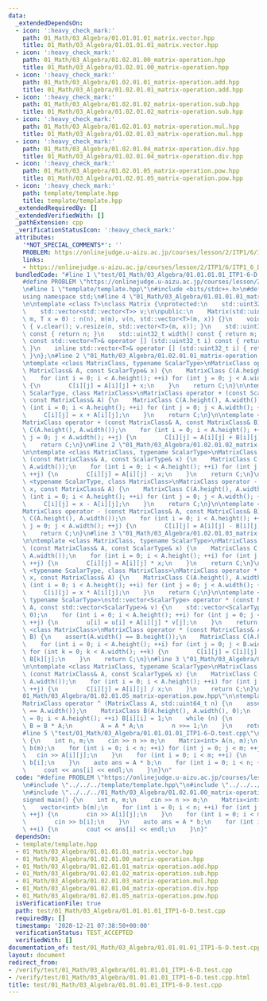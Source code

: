 ```yaml
---
data:
  _extendedDependsOn:
  - icon: ':heavy_check_mark:'
    path: 01_Math/03_Algebra/01.01.01.01_matrix.vector.hpp
    title: 01_Math/03_Algebra/01.01.01.01_matrix.vector.hpp
  - icon: ':heavy_check_mark:'
    path: 01_Math/03_Algebra/01.02.01.00_matrix-operation.hpp
    title: 01_Math/03_Algebra/01.02.01.00_matrix-operation.hpp
  - icon: ':heavy_check_mark:'
    path: 01_Math/03_Algebra/01.02.01.01_matrix-operation.add.hpp
    title: 01_Math/03_Algebra/01.02.01.01_matrix-operation.add.hpp
  - icon: ':heavy_check_mark:'
    path: 01_Math/03_Algebra/01.02.01.02_matrix-operation.sub.hpp
    title: 01_Math/03_Algebra/01.02.01.02_matrix-operation.sub.hpp
  - icon: ':heavy_check_mark:'
    path: 01_Math/03_Algebra/01.02.01.03_matrix-operation.mul.hpp
    title: 01_Math/03_Algebra/01.02.01.03_matrix-operation.mul.hpp
  - icon: ':heavy_check_mark:'
    path: 01_Math/03_Algebra/01.02.01.04_matrix-operation.div.hpp
    title: 01_Math/03_Algebra/01.02.01.04_matrix-operation.div.hpp
  - icon: ':heavy_check_mark:'
    path: 01_Math/03_Algebra/01.02.01.05_matrix-operation.pow.hpp
    title: 01_Math/03_Algebra/01.02.01.05_matrix-operation.pow.hpp
  - icon: ':heavy_check_mark:'
    path: template/template.hpp
    title: template/template.hpp
  _extendedRequiredBy: []
  _extendedVerifiedWith: []
  _pathExtension: cpp
  _verificationStatusIcon: ':heavy_check_mark:'
  attributes:
    '*NOT_SPECIAL_COMMENTS*': ''
    PROBLEM: https://onlinejudge.u-aizu.ac.jp/courses/lesson/2/ITP1/6/ITP1_6_D
    links:
    - https://onlinejudge.u-aizu.ac.jp/courses/lesson/2/ITP1/6/ITP1_6_D
  bundledCode: "#line 1 \"test/01_Math/03_Algebra/01.01.01.01_ITP1-6-D.test.cpp\"\n\
    #define PROBLEM \"https://onlinejudge.u-aizu.ac.jp/courses/lesson/2/ITP1/6/ITP1_6_D\"\
    \n#line 1 \"template/template.hpp\"\n#include <bits/stdc++.h>\n#define int int64_t\n\
    using namespace std;\n#line 4 \"01_Math/03_Algebra/01.01.01.01_matrix.vector.hpp\"\
    \n\ntemplate <class T>\nclass Matrix {\nprotected:\n    std::uint32_t n, m;\n\
    \    std::vector<std::vector<T>> v;\n\npublic:\n    Matrix(std::uint32_t n, std::uint32_t\
    \ m, T x = 0) : n(n), m(m), v(n, std::vector<T>(m, x)) {}\n    void fill(T x)\
    \ { v.clear(); v.resize(n, std::vector<T>(m, x)); }\n    std::uint32_t height()\
    \ const { return n; }\n    std::uint32_t width() const { return m; }\n    inline\
    \ const std::vector<T>& operator [] (std::uint32_t i) const { return (v.at(i));\
    \ }\n    inline std::vector<T>& operator [] (std::uint32_t i) { return (v.at(i));\
    \ }\n};\n#line 2 \"01_Math/03_Algebra/01.02.01.01_matrix-operation.add.hpp\"\n\
    \ntemplate <class MatrixClass, typename ScalarType>\nMatrixClass operator + (const\
    \ MatrixClass& A, const ScalarType& x) {\n    MatrixClass C(A.height(), A.width());\n\
    \    for (int i = 0; i < A.height(); ++i) for (int j = 0; j < A.width(); ++j)\
    \ {\n        C[i][j] = A[i][j] + x;\n    }\n    return C;\n}\n\ntemplate <typename\
    \ ScalarType, class MatrixClass>\nMatrixClass operator + (const ScalarType& x,\
    \ const MatrixClass& A) {\n    MatrixClass C(A.height(), A.width());\n    for\
    \ (int i = 0; i < A.height(); ++i) for (int j = 0; j < A.width(); ++j) {\n   \
    \     C[i][j] = x + A[i][j];\n    }\n    return C;\n}\n\ntemplate <class MatrixClass>\n\
    MatrixClass operator + (const MatrixClass& A, const MatrixClass& B) {\n    MatrixClass\
    \ C(A.height(), A.width());\n    for (int i = 0; i < A.height(); ++i) for (int\
    \ j = 0; j < A.width(); ++j) {\n        C[i][j] = A[i][j] + B[i][j];\n    }\n\
    \    return C;\n}\n#line 2 \"01_Math/03_Algebra/01.02.01.02_matrix-operation.sub.hpp\"\
    \n\ntemplate <class MatrixClass, typename ScalarType>\nMatrixClass operator -\
    \ (const MatrixClass& A, const ScalarType& x) {\n    MatrixClass C(A.height(),\
    \ A.width());\n    for (int i = 0; i < A.height(); ++i) for (int j = 0; j < A.width();\
    \ ++j) {\n        C[i][j] = A[i][j] - x;\n    }\n    return C;\n}\n\ntemplate\
    \ <typename ScalarType, class MatrixClass>\nMatrixClass operator - (const ScalarType&\
    \ x, const MatrixClass& A) {\n    MatrixClass C(A.height(), A.width());\n    for\
    \ (int i = 0; i < A.height(); ++i) for (int j = 0; j < A.width(); ++j) {\n   \
    \     C[i][j] = x - A[i][j];\n    }\n    return C;\n}\n\ntemplate <class MatrixClass>\n\
    MatrixClass operator - (const MatrixClass& A, const MatrixClass& B) {\n    MatrixClass\
    \ C(A.height(), A.width());\n    for (int i = 0; i < A.height(); ++i) for (int\
    \ j = 0; j < A.width(); ++j) {\n        C[i][j] = A[i][j] - B[i][j];\n    }\n\
    \    return C;\n}\n#line 3 \"01_Math/03_Algebra/01.02.01.03_matrix-operation.mul.hpp\"\
    \n\ntemplate <class MatrixClass, typename ScalarType>\nMatrixClass operator *\
    \ (const MatrixClass& A, const ScalarType& x) {\n    MatrixClass C(A.height(),\
    \ A.width());\n    for (int i = 0; i < A.height(); ++i) for (int j = 0; j < A.width();\
    \ ++j) {\n        C[i][j] = A[i][j] * x;\n    }\n    return C;\n}\n\ntemplate\
    \ <typename ScalarType, class MatrixClass>\nMatrixClass operator * (const ScalarType&\
    \ x, const MatrixClass& A) {\n    MatrixClass C(A.height(), A.width());\n    for\
    \ (int i = 0; i < A.height(); ++i) for (int j = 0; j < A.width(); ++j) {\n   \
    \     C[i][j] = x * A[i][j];\n    }\n    return C;\n}\n\ntemplate <class MatrixClass,\
    \ typename ScalarType>\nstd::vector<ScalarType> operator * (const MatrixClass&\
    \ A, const std::vector<ScalarType>& v) {\n    std::vector<ScalarType> u(A.height(),\
    \ 0);\n    for (int i = 0; i < A.height(); ++i) for (int j = 0; j < A.width();\
    \ ++j) {\n        u[i] = u[i] + A[i][j] * v[j];\n    }\n    return u;\n}\n\ntemplate\
    \ <class MatrixClass>\nMatrixClass operator * (const MatrixClass& A, const MatrixClass&\
    \ B) {\n    assert(A.width() == B.height());\n    MatrixClass C(A.height(), B.width());\n\
    \    for (int i = 0; i < A.height(); ++i) for (int j = 0; j < B.width(); ++j)\
    \ for (int k = 0; k < A.width(); ++k) {\n        C[i][j] = C[i][j] + A[i][k] *\
    \ B[k][j];\n    }\n    return C;\n}\n#line 3 \"01_Math/03_Algebra/01.02.01.04_matrix-operation.div.hpp\"\
    \n\ntemplate <class MatrixClass, typename ScalarType>\nMatrixClass operator /\
    \ (const MatrixClass& A, const ScalarType& x) {\n    MatrixClass C(A.height(),\
    \ A.width());\n    for (int i = 0; i < A.height(); ++i) for (int j = 0; j < A.width();\
    \ ++j) {\n        C[i][j] = A[i][j] / x;\n    }\n    return C;\n}\n#line 4 \"\
    01_Math/03_Algebra/01.02.01.05_matrix-operation.pow.hpp\"\n\ntemplate <class MatrixClass>\n\
    MatrixClass operator ^ (MatrixClass A, std::uint64_t n) {\n    assert(A.height()\
    \ == A.width());\n    MatrixClass B(A.height(), A.width(), 0);\n    for (int i\
    \ = 0; i < A.height(); ++i) B[i][i] = 1;\n    while (n) {\n        if (n & 1)\
    \ B = B * A;\n        A = A * A;\n        n >>= 1;\n    }\n    return B;\n}\n\
    #line 5 \"test/01_Math/03_Algebra/01.01.01.01_ITP1-6-D.test.cpp\"\n\nsigned main()\
    \ {\n    int n, m;\n    cin >> n >> m;\n    Matrix<int> A(n, m);\n    vector<int>\
    \ b(m);\n    for (int i = 0; i < n; ++i) for (int j = 0; j < m; ++j) {\n     \
    \   cin >> A[i][j];\n    }\n    for (int i = 0; i < m; ++i) {\n        cin >>\
    \ b[i];\n    }\n    auto ans = A * b;\n    for (int i = 0; i < n; ++i) {\n   \
    \     cout << ans[i] << endl;\n    }\n}\n"
  code: "#define PROBLEM \"https://onlinejudge.u-aizu.ac.jp/courses/lesson/2/ITP1/6/ITP1_6_D\"\
    \n#include \"../../../template/template.hpp\"\n#include \"../../../01_Math/03_Algebra/01.01.01.01_matrix.vector.hpp\"\
    \n#include \"../../../01_Math/03_Algebra/01.02.01.00_matrix-operation.hpp\"\n\n\
    signed main() {\n    int n, m;\n    cin >> n >> m;\n    Matrix<int> A(n, m);\n\
    \    vector<int> b(m);\n    for (int i = 0; i < n; ++i) for (int j = 0; j < m;\
    \ ++j) {\n        cin >> A[i][j];\n    }\n    for (int i = 0; i < m; ++i) {\n\
    \        cin >> b[i];\n    }\n    auto ans = A * b;\n    for (int i = 0; i < n;\
    \ ++i) {\n        cout << ans[i] << endl;\n    }\n}"
  dependsOn:
  - template/template.hpp
  - 01_Math/03_Algebra/01.01.01.01_matrix.vector.hpp
  - 01_Math/03_Algebra/01.02.01.00_matrix-operation.hpp
  - 01_Math/03_Algebra/01.02.01.01_matrix-operation.add.hpp
  - 01_Math/03_Algebra/01.02.01.02_matrix-operation.sub.hpp
  - 01_Math/03_Algebra/01.02.01.03_matrix-operation.mul.hpp
  - 01_Math/03_Algebra/01.02.01.04_matrix-operation.div.hpp
  - 01_Math/03_Algebra/01.02.01.05_matrix-operation.pow.hpp
  isVerificationFile: true
  path: test/01_Math/03_Algebra/01.01.01.01_ITP1-6-D.test.cpp
  requiredBy: []
  timestamp: '2020-12-21 07:38:50+00:00'
  verificationStatus: TEST_ACCEPTED
  verifiedWith: []
documentation_of: test/01_Math/03_Algebra/01.01.01.01_ITP1-6-D.test.cpp
layout: document
redirect_from:
- /verify/test/01_Math/03_Algebra/01.01.01.01_ITP1-6-D.test.cpp
- /verify/test/01_Math/03_Algebra/01.01.01.01_ITP1-6-D.test.cpp.html
title: test/01_Math/03_Algebra/01.01.01.01_ITP1-6-D.test.cpp
---
```

